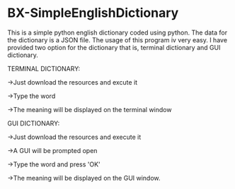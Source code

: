 # BX-SimpleEnglishDictionary

This is a simple python english dictionary coded using python. The data for the dictionary is a JSON file.
The usage of this program iv very easy.
I have provided two option for the dictionary that is, terminal dictionary and GUI dictionary.

TERMINAL DICTIONARY:

->Just download the resources and excute it

->Type the word

->The meaning will be displayed on the terminal window

GUI DICTIONARY:

->Just download the resources and execute it

->A GUI will be prompted open

->Type the word and press 'OK'

->The meaning will be displayed on the GUI window.
